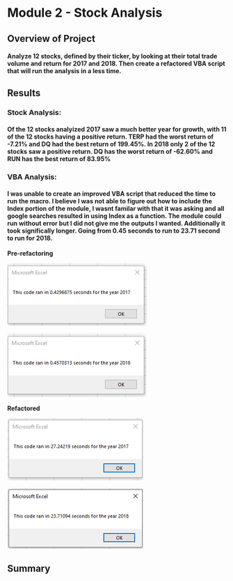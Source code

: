 # Module 2 - Stock Analysis

## Overview of Project

#### Analyze 12 stocks, defined by their ticker, by looking at their total trade volume and return for 2017 and 2018. Then create a refactored VBA script that will run the analysis in a less time. 


## Results

### Stock Analysis:

#### Of the 12 stocks analyized 2017 saw a much better year for growth, with 11 of the 12 stocks having a positive return. TERP had the worst return of -7.21% and DQ had the best return of 199.45%. In  2018 only 2 of the 12 stocks saw a positive return. DQ has the worst return of -62.60% and RUN has the best return of 83.95%

### VBA Analysis:

#### I was unable to create an improved VBA script that reduced the time to run the macro. I believe I was not able to figure out how to include the Index portion of the module, I wasnt familar with that it was asking and all google searches resulted in using Index as a function. The module could run without error but I did not give me the outputs I wanted. Additionally it took significally longer. Going from 0.45 seconds to run to 23.71 second to run for 2018.

**Pre-refactoring**

![stacked_launch_outcomes](https://github.com/charlieburd/stock-analysis/blob/master/VBA_2017.png)


![stacked_launch_outcomes](https://github.com/charlieburd/stock-analysis/blob/master/VBA_2018.png)

**Refactored**

![stacked_launch_outcomes](https://github.com/charlieburd/stock-analysis/blob/master/VBA_2017_refactored.png)

![stacked_launch_outcomes](https://github.com/charlieburd/stock-analysis/blob/master/VBA_2018_refactored.png)

## Summary
